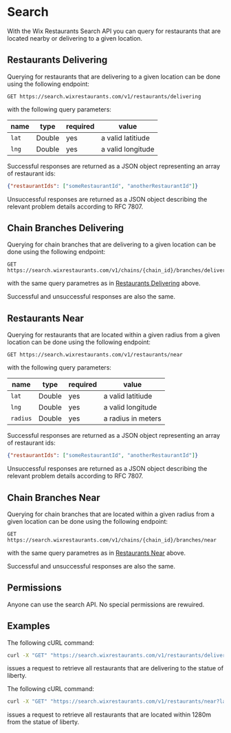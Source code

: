 # Search
With the Wix Restaurants Search API you can query for restaurants that are located nearby or delivering to a given location.

## Restaurants Delivering
Querying for restaurants that are delivering to a given location can be done using the following endpoint:

~~~
GET https://search.wixrestaurants.com/v1/restaurants/delivering
~~~

with the following query parameters:

|name       |type  |required|value                             |
|-----------|------|--------|----------------------------------|
|`lat`      |Double|yes     |a valid latitiude                 |                                                                 |
|`lng`      |Double|yes     |a valid longitude                 |

Successful responses are returned as a JSON object representing an array of restaurant ids:

~~~ json
{"restaurantIds": ["someRestaurantId", "anotherRestaurantId"]}
~~~

Unsuccessful responses are returned as a JSON object describing the relevant problem details according to RFC 7807.

## Chain Branches Delivering
Querying for chain branches that are delivering to a given location can be done using the following endpoint:

~~~
GET https://search.wixrestaurants.com/v1/chains/{chain_id}/branches/delivering
~~~

with the same query parametres as in [Restaurants Delivering](Search#restaurants-delivering) above.

Successful and unsuccessful responses are also the same.

## Restaurants Near
Querying for restaurants that are located within a given radius from a given location can be done using the following endpoint:

~~~
GET https://search.wixrestaurants.com/v1/restaurants/near
~~~

with the following query parameters:

|name       |type  |required|value                             |
|-----------|------|--------|----------------------------------|
|`lat`      |Double|yes     |a valid latitiude                 |                                                                 |
|`lng`      |Double|yes     |a valid longitude                 |
|`radius`   |Double|yes     |a radius in meters                |

Successful responses are returned as a JSON object representing an array of restaurant ids:

~~~ json
{"restaurantIds": ["someRestaurantId", "anotherRestaurantId"]}
~~~

Unsuccessful responses are returned as a JSON object describing the relevant problem details according to RFC 7807.

## Chain Branches Near
Querying for chain branches that are located within a given radius from a given location can be done using the following endpoint:

~~~
GET https://search.wixrestaurants.com/v1/chains/{chain_id}/branches/near
~~~

with the same query parametres as in [Restaurants Near](Search#restaurants-near) above.

Successful and unsuccessful responses are also the same.

## Permissions
Anyone can use the search API. No special permissions are rewuired.

## Examples
The following cURL command:

~~~ bash
curl -X "GET" "https://search.wixrestaurants.com/v1/restaurants/delivering?lat=40.6892&lng=-74.0444"
~~~

issues a request to retrieve all restaurants that are delivering to the statue of liberty.

The following cURL command:

~~~ bash
curl -X "GET" "https://search.wixrestaurants.com/v1/restaurants/near?lat=40.6892&lng=-74.0444&radius=1280"
~~~

issues a request to retrieve all restaurants that are located within 1280m from the statue of liberty.
